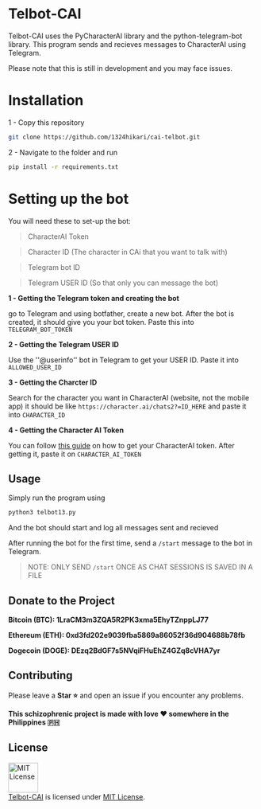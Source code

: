 # Telbot-CAI

Telbot-CAI uses the PyCharacterAI library and the python-telegram-bot library.
This program sends and recieves messages to CharacterAI using Telegram.

Please note that this is still in development and you may face issues.

# Installation

1 - Copy this repository
```bash
git clone https://github.com/1324hikari/cai-telbot.git
```

2 - Navigate to the folder and run 
```bash
pip install -r requirements.txt
```

# Setting up the bot

You will need these to set-up the bot:
>CharacterAI Token

>Character ID (The character in CAi that you want to talk with)

>Telegram bot ID

>Telegram USER ID (So that only you can message the bot)



**1 - Getting the Telegram token and creating the bot**

go to Telegram and using botfather, create a new bot. After the bot is
created, it should give you your bot token. Paste this into ```TELEGRAM_BOT_TOKEN```

**2 - Getting the Telegram USER ID**

Use the ''@userinfo'' bot in Telegram to get your USER ID. Paste it
into ```ALLOWED_USER_ID```

**3 - Getting the Charcter ID**

Search for the character you want in CharacterAI (website, not the mobile app)
it should be like ```https://character.ai/chats2?=ID_HERE``` and paste it into
```CHARACTER_ID```

**4 - Getting the Character AI Token**

You can follow [this guide](https://github.com/realcoloride/node_characterai) on
how to get your CharacterAI token. After getting it, paste it on ```CHARACTER_AI_TOKEN```

## Usage

Simply run the program using 
```bash
python3 telbot13.py
```
And the bot should start and log all messages sent and recieved


After running the bot for the first time, send a ```/start``` message to the bot in Telegram.


>NOTE: ONLY SEND ```/start``` ONCE AS CHAT SESSIONS IS SAVED IN A FILE

## Donate to the Project

**Bitcoin (BTC): 1LraCM3m3ZQA5R2PK3xma5EhyTZnppLJ77**

**Ethereum (ETH): 0xd3fd202e9039fba5869a86052f36d904688b78fb**

**Dogecoin (DOGE):
DEzq2BdGF7s5NVqiFHuEhZ4GZq8cVHA7yr**

## Contributing

Please leave a **Star ⭐** and open an issue if you encounter any problems.


**This schizophrenic project is made with love ♥️ somewhere in the Philippines 🇵🇭**

## License
<a rel="license" href="https://opensource.org/licenses/MIT"><img alt="MIT License" src="https://cloud.githubusercontent.com/assets/5456665/18950087/fbe0681a-865f-11e6-9552-e59d038d5913.png" width="60em" height=auto/></a><br/><a href="https://github.com/1324hikari/cai-telbot">Telbot-CAI</a> is licensed under <a rel="license" href="https://opensource.org/licenses/MIT">MIT License</a>.

